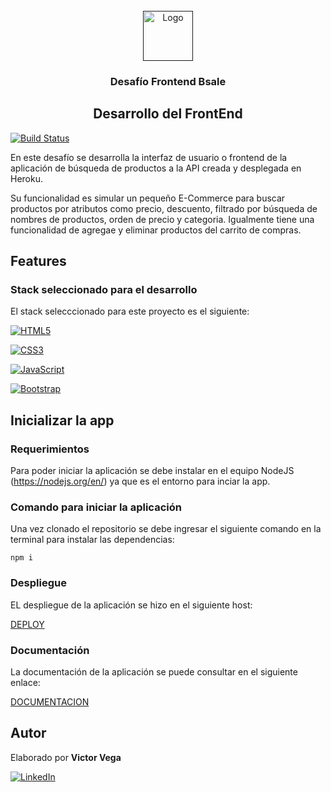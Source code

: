 <br />
<div align="center">
  <a href="">
    <img src="https://img.icons8.com/cotton/344/happy-file.png" alt="Logo" width="80" height="80">
  </a>
  <h3 align="center">Desafío Frontend Bsale</h3>
  <h2>Desarrollo del FrontEnd</h2>
</div>

[![Build Status](https://travis-ci.org/joemccann/dillinger.svg?branch=master)](https://travis-ci.org/joemccann/dillinger)

En este desafío se desarrolla la interfaz de usuario o frontend de la aplicación de búsqueda de productos a la API creada y desplegada en Heroku. 

Su funcionalidad es simular un pequeño E-Commerce para buscar productos por atributos como precio, descuento, filtrado por búsqueda de nombres de productos, orden de precio y categoria. Igualmente tiene una funcionalidad de agregae y eliminar productos del carrito de compras.

## Features

### Stack seleccionado para el desarrollo

El stack selecccionado para este proyecto es el siguiente:

[![HTML5][HTML5]][HTML5-url]

[![CSS3][CSS3]][CSS3-url]

[![JavaScript][JavaScript]][JavaScript-url]

[![Bootstrap][Bootstrap]][Bootstrap-url]

## Inicializar la app

### Requerimientos

Para poder iniciar la aplicación se debe instalar en el equipo NodeJS (https://nodejs.org/en/) ya que es el entorno para inciar la app.

### Comando para iniciar la aplicación

Una vez clonado el repositorio se debe ingresar el siguiente comando en la terminal para instalar las dependencias:

```console
npm i
```

### Despliegue

EL despliegue de la aplicación se hizo en el siguiente host:

[DEPLOY]

### Documentación 

La documentación de la aplicación se puede consultar en el siguiente enlace:

[DOCUMENTACION]
## Autor
Elaborado por **Victor Vega**


[![LinkedIn][linkedin-shield]][linkedin-url]


<!-- MARKDOWN LINKS & IMAGES -->
[linkedin-shield]: https://img.shields.io/badge/-LinkedIn-black.svg?style=for-the-badge&logo=linkedin&colorB=555
[linkedin-url]: https://www.linkedin.com/in/victor-vega-v/
[HTML5]: https://img.shields.io/badge/html5-35495E?style=for-the-badge&logo=html5&logoColor=4FC08D
[HTML5-url]: https://developer.mozilla.org/en-US/docs/Glossary/HTML5
[CSS3]: https://img.shields.io/badge/Css-35495E?style=for-the-badge&logo=css3&logoColor=4FC08D
[CSS3-url]: https://developer.mozilla.org/en-US/docs/Web/CSS 
[JavaScript]: https://img.shields.io/badge/Javascript-35495E?style=for-the-badge&logo=javascript&logoColor=4FC08D
[JavaScript-url]: https://www.javascript.com/
[Bootstrap]: https://img.shields.io/badge/Bootstrap-35495E?style=for-the-badge&logo=bootstrap&logoColor=4FC08D
[Bootstrap-url]: https://getbootstrap.com/
[DOCUMENTACION]: https://victorvega007.github.io/bsale-frontend/index.html
[DEPLOY]: https://victorvega-bsale.netlify.app/